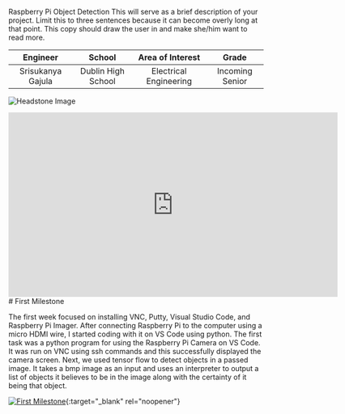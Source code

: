 ﻿Raspberry Pi Object Detection
This will serve as a brief description of your project. Limit this to three sentences because it can become overly long at that point. This copy should draw the user in and make she/him want to read more.

| **Engineer** | **School** | **Area of Interest** | **Grade** |
|:--:|:--:|:--:|:--:|
| Srisukanya Gajula | Dublin High School | Electrical Engineering | Incoming Senior

![Headstone Image](https://bluestampengineering.com/wp-content/uploads/2016/05/improve.jpg)
  
<iframe width="650" height="365" src="https://www.youtube.com/embed/h1WzSu9p8jA" title="YouTube video player" frameborder="0" allow="accelerometer; autoplay; clipboard-write; encrypted-media; gyroscope; picture-in-picture" allowfullscreen></iframe>
# First Milestone
  

The first week focused on installing VNC, Putty, Visual Studio Code, and Raspberry Pi Imager. After connecting Raspberry Pi to the computer using a micro HDMI wire, I started coding with it on VS Code using python. The first task was a python program for using the Raspberry Pi Camera on VS Code. It was run on VNC using ssh commands and this successfully displayed the camera screen. Next, we used tensor flow to detect objects in a passed image. It takes a bmp image as an input and uses an interpreter to output a list of objects it believes to be in the image along with the certainty of it being that object. 

[![First Milestone](https://res.cloudinary.com/marcomontalbano/image/upload/v1612574117/video_to_markdown/images/youtube--CaCazFBhYKs-c05b58ac6eb4c4700831b2b3070cd403.jpg)](https://www.youtube.com/watch?v=CaCazFBhYKs "First Milestone"){:target="_blank" rel="noopener"}
